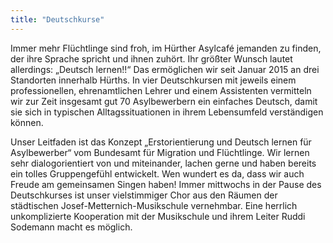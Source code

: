 ```yaml
---
title: "Deutschkurse"
---
```


Immer mehr Fl&uuml;chtlinge sind froh, im H&uuml;rther Asylcaf&eacute; jemanden zu finden, der ihre Sprache spricht und ihnen zuh&ouml;rt. Ihr gr&ouml;&szlig;ter Wunsch lautet allerdings: „Deutsch lernen!!“ Das erm&ouml;glichen wir seit Januar 2015 an drei Standorten innerhalb H&uuml;rths. In vier Deutschkursen mit jeweils einem professionellen, ehrenamtlichen Lehrer und einem Assistenten vermitteln wir zur Zeit insgesamt gut 70 Asylbewerbern ein einfaches Deutsch, damit sie sich in typischen Alltagssituationen in ihrem Lebensumfeld verst&auml;ndigen k&ouml;nnen.

Unser Leitfaden ist das Konzept „Erstorientierung und Deutsch lernen f&uuml;r Asylbewerber“ vom Bundesamt f&uuml;r Migration und Fl&uuml;chtlinge. Wir lernen sehr dialogorientiert von und miteinander, lachen gerne und haben bereits ein tolles Gruppengef&uuml;hl entwickelt. Wen wundert es da, dass wir auch Freude am gemeinsamen Singen haben! Immer mittwochs in der Pause des Deutschkurses ist unser vielstimmiger Chor aus den R&auml;umen der st&auml;dtischen Josef-Metternich-Musikschule vernehmbar. Eine herrlich unkomplizierte Kooperation mit der Musikschule und ihrem Leiter Ruddi Sodemann macht es m&ouml;glich.

